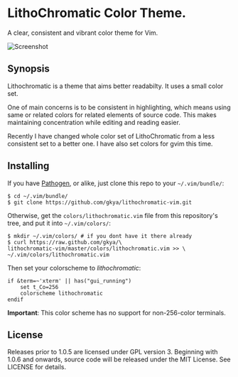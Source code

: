 LithoChromatic Color Theme.
===============================================================================

A clear, consistent and vibrant color theme for Vim.

![Screenshot](http://gkayaalp.com/img/lithochromatic-1.1-gnome-terminal.png)

Synopsis
-------------------------------------------------------------------------------

Lithochromatic is a theme that aims better readabilty. It uses a small color
set.

One of main concerns is to be consistent in highlighting, which means using
same or related colors for related elements of source code. This makes
maintaining concentration while editing and reading easier.

Recently I have changed whole color set of LithoChromatic from a less
consistent set to a better one. I have also set colors for gvim this time.

Installing
-------------------------------------------------------------------------------
If you have [Pathogen][1], or alike, just clone this repo to your
`~/.vim/bundle/`:

    $ cd ~/.vim/bundle/
    $ git clone https://github.com/gkya/lithochromatic-vim.git

Otherwise, get the `colors/lithochromatic.vim` file from this repository's
tree, and put it into `~/.vim/colors/`:

    $ mkdir ~/.vim/colors/ # if you dont have it there already
    $ curl https://raw.github.com/gkya/\
    lithochromatic-vim/master/colors/lithochromatic.vim >> \
    ~/.vim/colors/lithochromatic.vim

Then set your colorscheme to _lithochromatic_:

    if &term=~'xterm' || has("gui_running")
        set t_Co=256
        colorscheme lithochromatic
    endif

__Important__: This color scheme has no support for non-256-color terminals.

License
-----------------------------------------------------------------------------

Releases prior to 1.0.5 are licensed under GPL version 3. Beginning with 1.0.6
and onwards, source code will be released under the MIT License. See LICENSE
for details.

[1]: https://github.com/tpope/vim-pathogen "Pathogen"
